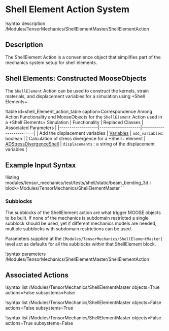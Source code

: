# Shell Element Action System

!syntax description /Modules/TensorMechanics/ShellElementMaster/ShellElementAction

## Description

The ShellElement Action is a convenience object that simplifies part of the
mechanics system setup for shell elements.

## Shell Elements: Constructed MooseObjects

The `ShellElement` Action can be used to construct the kernels, strain materials, and displacement variables for a simulation using +Shell Elements+.

!table id=shell_Element_action_table caption=Correspondence Among Action Functionality and MooseObjects for the `ShellElement` Action used in a +Shell Elements+ Simulation
| Functionality     | Replaced Classes   | Associated Parameters   |
|-------------------|--------------------|-------------------------|
| Add the displacement variables | [Variables](syntax/Variables/index.md) | `add_variables`: boolean |
| Calculation of stress divergence for a +Shell+ element | [ADStressDivergenceShell](/ADStressDivergenceShell.md) | `displacements` : a string of the displacement variables |

## Example Input Syntax

!listing modules/tensor_mechanics/test/tests/shell/static/beam_bending_3d.i block=Modules/TensorMechanics/ShellElementMaster
``
### Subblocks

The subblocks of the ShellElement action are what trigger MOOSE objects to be built.
If none of the mechanics is subdomain restricted a single subblock should be used, yet
if different mechanics models are needed, multiple subblocks with subdomain restrictions
can be used.

Parameters supplied at the `[Modules/TensorMechanics/ShellElementMaster]` level act as
defaults for all the subblocks within that ShellElement block.

!syntax parameters /Modules/TensorMechanics/ShellElementMaster/ShellElementAction

## Associated Actions

!syntax list /Modules/TensorMechanics/ShellElementMaster objects=True actions=False subsystems=False

!syntax list /Modules/TensorMechanics/ShellElementMaster objects=False actions=False subsystems=True

!syntax list /Modules/TensorMechanics/ShellElementMaster objects=False actions=True subsystems=False
